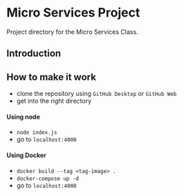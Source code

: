 # Micro Services Project 
Project directory for the Micro Services Class.

## Introduction

## How to make it work

- clone the repository using `GitHub Desktop` or `GitHub Web`
- get into the right directory 

#### Using node
- `node index.js`
- go to `localhost:4000`

#### Using Docker
- `docker build --tag <tag-image> .`
- `docker-compose up -d`
- go to `localhost:4000`

